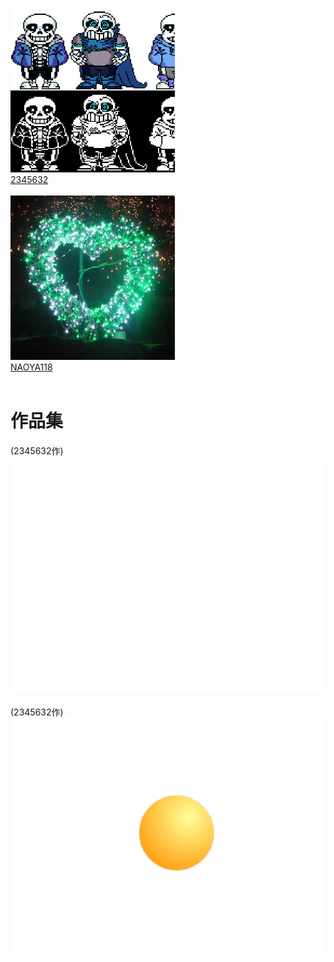 [![2345632-icon](2345632.png "2345632")](https://github.com/2345632)<br>
[2345632](https://github.com/2345632)<br>
<br>
[![NAOYA118-icon](NAOYA118.jpg "NAOYA118")](https://github.com/naoya118)<br>
[NAOYA118](https://github.com/naoya118)<br>
<br>
# 作品集<br>
(2345632作)
[![gif](fxixQDDsX8gcpMS0PnSb1575794421-1575794438.gif)](https://github.com/NAOYA118/2345632xNAOYA118/blob/master/fxixQDDsX8gcpMS0PnSb1575794421-1575794438.gif)<br>
<br>
(2345632作)
[![gif](ygP5vyVkvTGPfIztcb9e1575794339-1575794387.gif)](https://github.com/NAOYA118/2345632xNAOYA118/blob/master/ygP5vyVkvTGPfIztcb9e1575794339-1575794387.gif)<br>
